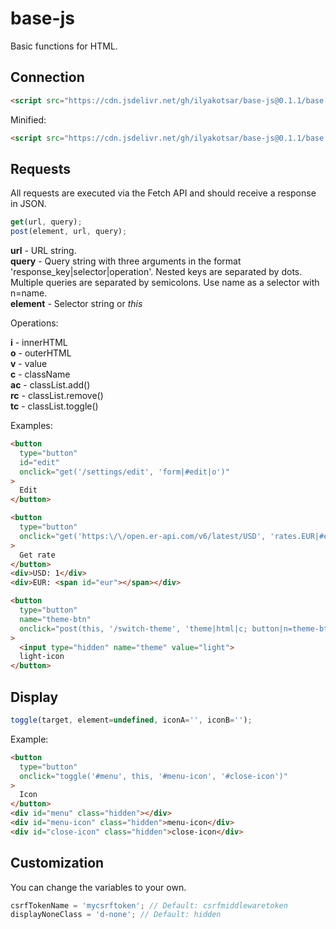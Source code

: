 # base-js

Basic functions for HTML.

## Connection

```html
<script src="https://cdn.jsdelivr.net/gh/ilyakotsar/base-js@0.1.1/base.js"></script>
```

Minified:

```html
<script src="https://cdn.jsdelivr.net/gh/ilyakotsar/base-js@0.1.1/base.min.js"></script>
```

## Requests

All requests are executed via the Fetch API and should receive a response in JSON.

```js
get(url, query);
post(element, url, query);
```

**url** - URL string.\
**query** - Query string with three arguments in the format 'response_key|selector|operation'.
Nested keys are separated by dots. Multiple queries are separated by semicolons.
Use name as a selector with n=name.\
**element** - Selector string or *this*

Operations:

**i** - innerHTML\
**o** - outerHTML\
**v** - value\
**c** - className\
**ac** - classList.add()\
**rc** - classList.remove()\
**tc** - classList.toggle()

Examples:

```html
<button
  type="button"
  id="edit"
  onclick="get('/settings/edit', 'form|#edit|o')"
>
  Edit
</button>
```

```html
<button
  type="button"
  onclick="get('https:\/\/open.er-api.com/v6/latest/USD', 'rates.EUR|#eur|i')"
>
  Get rate
</button>
<div>USD: 1</div>
<div>EUR: <span id="eur"></span></div>
```

```html
<button
  type="button"
  name="theme-btn"
  onclick="post(this, '/switch-theme', 'theme|html|c; button|n=theme-btn|o')"
>
  <input type="hidden" name="theme" value="light">
  light-icon
</button>
```

## Display

```js
toggle(target, element=undefined, iconA='', iconB='');
```

Example:

```html
<button
  type="button"
  onclick="toggle('#menu', this, '#menu-icon', '#close-icon')"
>
  Icon
</button>
<div id="menu" class="hidden"></div>
<div id="menu-icon" class="hidden">menu-icon</div>
<div id="close-icon" class="hidden">close-icon</div>
```

## Customization

You can change the variables to your own.

```js
csrfTokenName = 'mycsrftoken'; // Default: csrfmiddlewaretoken
displayNoneClass = 'd-none'; // Default: hidden
```
